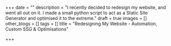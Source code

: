 +++
date = ""
description = "I recently decided to redesign my website, and went all out on it. I made a small python script to act as a Static Site Generator and optimised it to the extreme."
draft = true
images = []
other_blogs = []
tags = []
title = "Redesigning My Website - Automation, Custom SSG & Optimisations"

+++
